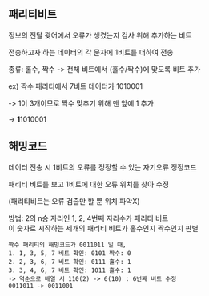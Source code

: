 ## 패리티비트

정보의 전달 괒어에서 오류가 생겼는지 검사 위해 추가하는 비트

전송하고자 하는 데이터의 각 문자에 1비트를 더하여 전송

종류: 홀수, 짝수 -> 전체 비트에서 (홀수/짝수)에 맞도록 비트 추가

ex) 짝수 패리티에서 7비트 데이터가 1010001

 -> 1이 3개이므로 짝수 맞추기 위해 맨 앞에 1 추가
  
 -> **1**1010001

## 해밍코드

데이터 전송 시 1비트의 오류를 정정할 수 있는 자기오류 정정코드

패리티 비트를 보고 1비트에 대한 오류 위치를 찾아 수정

(패리티비트는 오류 검출만 할 뿐 위치 파악X)

방법: 2의 n승 자리인 1, 2, 4번째 자리수가 패리티 비트 <br>
이 숫자로 시작하는 세개의 패리티 비트가 홀수인지 짝수인지 판별

    짝수 패리티의 해밍코드가 0011011 일 때,
    1. 1, 3, 5, 7 비트 확인: 0101 짝수: 0
    2. 2, 3, 6, 7 비트 확인: 0111 홀수: 1
    3. 3, 4, 6, 7 비트 확인: 1011 홀수: 1
    -> 역순으로 배열 시 110(2) -> 6(10) : 6번째 비트 수정
    0011011 -> 0011001
